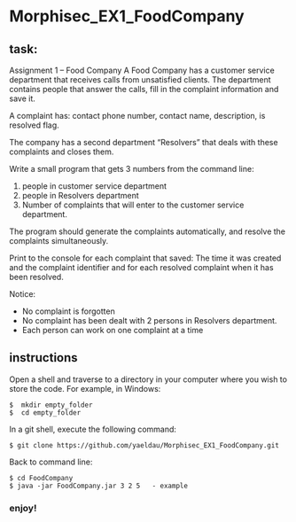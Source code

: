 # Morphisec_EX1_FoodCompany

## task:

Assignment 1 – Food Company
A Food Company has a customer service department that receives calls from unsatisfied clients.
The department contains people that answer the calls, fill in the complaint information and save it.

A complaint has: contact phone number, contact name, description, is resolved flag.

The company has a second department “Resolvers” that deals with these complaints and closes
them.

Write a small program that gets 3 numbers from the command line:

1. people in customer service department
2. people in Resolvers department
3. Number of complaints that will enter to the customer service department.

The program should generate the complaints automatically, and resolve the complaints
simultaneously.

Print to the console for each complaint that saved: The time it was created and the complaint
identifier and for each resolved complaint when it has been resolved.

Notice:
  - No complaint is forgotten
  - No complaint has been dealt with 2 persons in Resolvers department.
  - Each person can work on one complaint at a time


##
## instructions

Open a shell and traverse to a directory in your computer where you wish to store
the code. For example, in Windows:
```shell
$  mkdir empty_folder
$  cd empty_folder
```
In a git shell, execute the following command:
```shell
$ git clone https://github.com/yaeldau/Morphisec_EX1_FoodCompany.git
```

Back to command line:
```shell
$ cd FoodCompany
$ java -jar FoodCompany.jar 3 2 5   - example
```

### enjoy!


